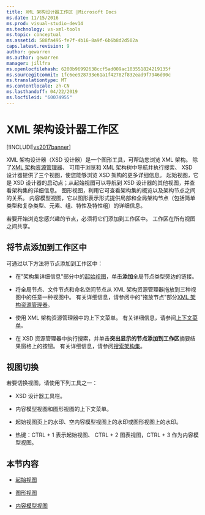 ```yaml
---
title: XML 架构设计器工作区 |Microsoft Docs
ms.date: 11/15/2016
ms.prod: visual-studio-dev14
ms.technology: vs-xml-tools
ms.topic: conceptual
ms.assetid: 588fa495-fe7f-4b16-8a9f-6b6b8d2d502a
caps.latest.revision: 9
author: gewarren
ms.author: gewarren
manager: jillfra
ms.openlocfilehash: 6200b96992638ccf5ad009ac103551824219135f
ms.sourcegitcommit: 1fc6ee928733e61a1f42782f832ead9f7946d00c
ms.translationtype: MT
ms.contentlocale: zh-CN
ms.lasthandoff: 04/22/2019
ms.locfileid: "60074955"
---
```

# <a name="xml-schema-designer-workspace"></a>XML 架构设计器工作区
[!INCLUDE[vs2017banner](../includes/vs2017banner.md)]

XML 架构设计器（XSD 设计器）是一个图形工具，可帮助您浏览 XML 架构。 除了[XML 架构资源管理器](../xml-tools/xml-schema-explorer.md)、 可用于浏览和 XML 架构树中导航并执行搜索、 XSD 设计器提供了三个视图，使您能够浏览 XSD 架构的更多详细信息。 起始视图，它是 XSD 设计器的启动点；从起始视图可以导航到 XSD 设计器的其他视图，并查看架构集的详细信息。 图形视图，利用它可查看架构集的概览以及架构节点之间的关系。 内容模型视图，它以图形表示形式提供局部和全局架构节点（包括简单类型和复杂类型、元素、组、特性及特性组）的详细信息。  
  
 若要开始浏览您感兴趣的节点，必须将它们添加到工作区中。 工作区在所有视图之间共享。  
  
## <a name="adding-nodes-to-the-workspace"></a>将节点添加到工作区中  
 可通过以下方法将节点添加到工作区中：  
  
- 在"架构集详细信息"部分中的[起始视图](../xml-tools/start-view.md)，单击**添加**全局节点类型旁边的链接。  
  
- 将全局节点、文件节点和命名空间节点从 XML 架构资源管理器拖放到三种视图中的任意一种视图中。 有关详细信息，请参阅中的"拖放节点"部分[XML 架构资源管理器](../xml-tools/xml-schema-explorer.md)。  
  
- 使用 XML 架构资源管理器中的上下文菜单。 有关详细信息，请参阅[上下文菜单](../xml-tools/context-menus-xml-schema-explorer.md)。  
  
- 在 XSD 资源管理器中执行搜索，并单击**突出显示的节点添加到工作区**摘要结果窗格上的按钮。 有关详细信息，请参阅[搜索架构集](../xml-tools/searching-the-schema-set.md)。  
  
## <a name="view-switching"></a>视图切换  
 若要切换视图，请使用下列工具之一：  
  
- XSD 设计器工具栏。  
  
- 内容模型视图和图形视图的上下文菜单。  
  
- 起始视图页上的水印、空内容模型视图上的水印或图形视图上的水印。  
  
- 热键：CTRL + 1 表示起始视图、 CTRL + 2 图表视图，CTRL + 3 作为内容模型视图。  
  
## <a name="in-this-section"></a>本节内容  
  
- [起始视图](../xml-tools/start-view.md)  
  
- [图形视图](../xml-tools/graph-view.md)  
  
- [内容模型视图](../xml-tools/content-model-view.md)
